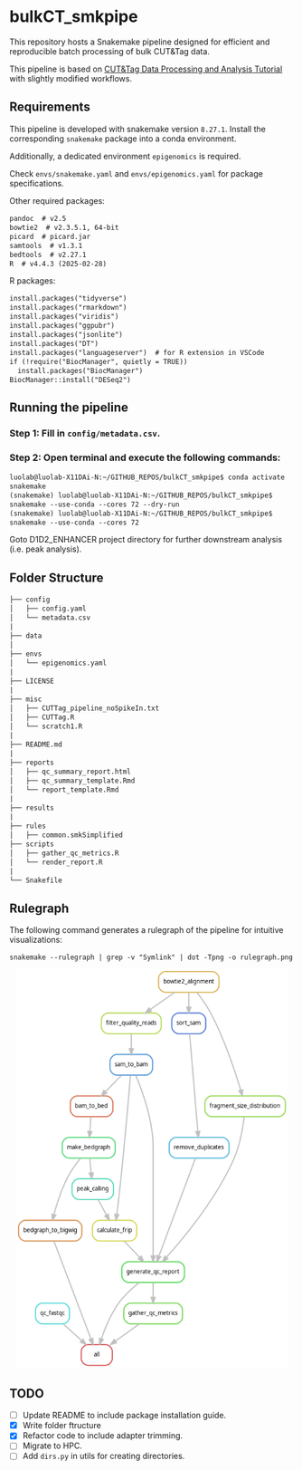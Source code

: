 # bulkCT_smkpipe

This repository hosts a Snakemake pipeline designed for efficient and reproducible batch processing of bulk CUT&Tag data.

This pipeline is based on [CUT&Tag Data Processing and Analysis Tutorial](https://yezhengstat.github.io/CUTTag_tutorial/) with slightly modified workflows.

## Requirements

This pipeline is developed with snakemake version `8.27.1`.
Install the corresponding `snakemake` package into a conda environment. 

Additionally, a dedicated environment `epigenomics` is required.

Check `envs/snakemake.yaml` and `envs/epigenomics.yaml` for package specifications.

Other required packages:
```
pandoc  # v2.5
bowtie2  # v2.3.5.1, 64-bit
picard  # picard.jar
samtools  # v1.3.1
bedtools  # v2.27.1
R  # v4.4.3 (2025-02-28)
```

R packages:
```
install.packages("tidyverse")
install.packages("rmarkdown")
install.packages("viridis")
install.packages("ggpubr")
install.packages("jsonlite")
install.packages("DT")
install.packages("languageserver")  # for R extension in VSCode
if (!require("BiocManager", quietly = TRUE))
  install.packages("BiocManager")
BiocManager::install("DESeq2")

```

## Running the pipeline

### Step 1: Fill in `config/metadata.csv`.

### Step 2: Open terminal and execute the following commands:
```
luolab@luolab-X11DAi-N:~/GITHUB_REPOS/bulkCT_smkpipe$ conda activate snakemake
(snakemake) luolab@luolab-X11DAi-N:~/GITHUB_REPOS/bulkCT_smkpipe$ snakemake --use-conda --cores 72 --dry-run
(snakemake) luolab@luolab-X11DAi-N:~/GITHUB_REPOS/bulkCT_smkpipe$ snakemake --use-conda --cores 72
```

Goto D1D2_ENHANCER project directory for further downstream analysis (i.e. peak analysis).

## Folder Structure

```
├── config
│   ├── config.yaml
│   └── metadata.csv
|
├── data
│
├── envs
│   └── epigenomics.yaml
|
├── LICENSE
|
├── misc
│   ├── CUTTag_pipeline_noSpikeIn.txt
│   ├── CUTTag.R
│   └── scratch1.R
|
├── README.md
|
├── reports
│   ├── qc_summary_report.html
│   ├── qc_summary_template.Rmd
│   └── report_template.Rmd
|
├── results
|
├── rules
│   ├── common.smkSimplified
├── scripts
│   ├── gather_qc_metrics.R
│   └── render_report.R
|
└── Snakefile
```

## Rulegraph

The following command generates a rulegraph of the pipeline for intuitive visualizations:
```
snakemake --rulegraph | grep -v "Symlink" | dot -Tpng -o rulegraph.png
```

<p align="center">
  <img width="480"  src="https://github.com/RuiyuRayWang/bulkCT_smkpipe/blob/master/rulegraph.png">
</p>

## TODO

- [ ] Update README to include package installation guide.
- [x] Write folder ftructure
- [x] Refactor code to include adapter trimming.
- [ ] Migrate to HPC.
- [ ] Add `dirs.py` in utils for creating directories.